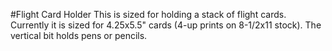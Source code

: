 #Flight Card Holder
This is sized for holding a stack of flight cards.  Currently it is sized for 4.25x5.5" cards (4-up prints on 8-1/2x11 stock).  The vertical bit holds pens or pencils.  
